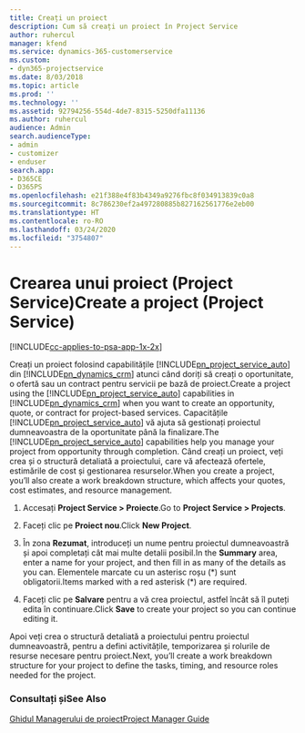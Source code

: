 ```yaml
---
title: Creați un proiect
description: Cum să creați un proiect în Project Service
author: ruhercul
manager: kfend
ms.service: dynamics-365-customerservice
ms.custom:
- dyn365-projectservice
ms.date: 8/03/2018
ms.topic: article
ms.prod: ''
ms.technology: ''
ms.assetid: 92794256-554d-4de7-8315-5250dfa11136
ms.author: ruhercul
audience: Admin
search.audienceType:
- admin
- customizer
- enduser
search.app:
- D365CE
- D365PS
ms.openlocfilehash: e21f388e4f83b4349a9276fbc8f034913839c0a8
ms.sourcegitcommit: 8c786230ef2a497280885b827162561776e2eb00
ms.translationtype: HT
ms.contentlocale: ro-RO
ms.lasthandoff: 03/24/2020
ms.locfileid: "3754807"
---
```

# <a name="create-a-project-project-service"></a><span data-ttu-id="c685c-103">Crearea unui proiect (Project Service)</span><span class="sxs-lookup"><span data-stu-id="c685c-103">Create a project (Project Service)</span></span>

[!INCLUDE[cc-applies-to-psa-app-1x-2x](../includes/cc-applies-to-psa-app-1x-2x.md)]

<span data-ttu-id="c685c-104">Creați un proiect folosind capabilitățile [!INCLUDE[pn_project_service_auto](../includes/pn-project-service-auto.md)] din [!INCLUDE[pn_dynamics_crm](../includes/pn-dynamics-crm.md)] atunci când doriți să creați o oportunitate, o ofertă sau un contract pentru servicii pe bază de proiect.</span><span class="sxs-lookup"><span data-stu-id="c685c-104">Create a project using the [!INCLUDE[pn_project_service_auto](../includes/pn-project-service-auto.md)] capabilities in [!INCLUDE[pn_dynamics_crm](../includes/pn-dynamics-crm.md)] when you want to create an opportunity, quote, or contract for project-based services.</span></span> <span data-ttu-id="c685c-105">Capacitățile [!INCLUDE[pn_project_service_auto](../includes/pn-project-service-auto.md)] vă ajuta să gestionați proiectul dumneavoastra de la oportunitate până la finalizare.</span><span class="sxs-lookup"><span data-stu-id="c685c-105">The [!INCLUDE[pn_project_service_auto](../includes/pn-project-service-auto.md)] capabilities help you manage your project from opportunity through completion.</span></span> <span data-ttu-id="c685c-106">Când creați un proiect, veți crea și o structură detaliată a proiectului, care vă afectează ofertele, estimările de cost și gestionarea resurselor.</span><span class="sxs-lookup"><span data-stu-id="c685c-106">When you create a project, you’ll also create a work breakdown structure, which affects your quotes, cost estimates, and resource management.</span></span>  
  
1.  <span data-ttu-id="c685c-107">Accesați **Project Service > Proiecte**.</span><span class="sxs-lookup"><span data-stu-id="c685c-107">Go to **Project Service > Projects**.</span></span>  
  
2.  <span data-ttu-id="c685c-108">Faceți clic pe **Proiect nou**.</span><span class="sxs-lookup"><span data-stu-id="c685c-108">Click **New Project**.</span></span>  
  
3.  <span data-ttu-id="c685c-109">În zona **Rezumat**, introduceți un nume pentru proiectul dumneavoastră și apoi completați cât mai multe detalii posibil.</span><span class="sxs-lookup"><span data-stu-id="c685c-109">In the **Summary** area, enter a name for your project, and then fill in as many of the details as you can.</span></span> <span data-ttu-id="c685c-110">Elementele marcate cu un asterisc roșu (\*) sunt obligatorii.</span><span class="sxs-lookup"><span data-stu-id="c685c-110">Items marked with a red asterisk (\*) are required.</span></span>  
  
4.  <span data-ttu-id="c685c-111">Faceți clic pe **Salvare** pentru a vă crea proiectul, astfel încât să îl puteți edita în continuare.</span><span class="sxs-lookup"><span data-stu-id="c685c-111">Click **Save** to create your project so you can continue editing it.</span></span>  
  
<span data-ttu-id="c685c-112">Apoi veți crea o structură detaliată a proiectului pentru proiectul dumneavoastră, pentru a defini activitățile, temporizarea și rolurile de resurse necesare pentru proiect.</span><span class="sxs-lookup"><span data-stu-id="c685c-112">Next, you’ll create a work breakdown structure for your project to define the tasks, timing, and resource roles needed for the project.</span></span>  
  
### <a name="see-also"></a><span data-ttu-id="c685c-113">Consultați și</span><span class="sxs-lookup"><span data-stu-id="c685c-113">See Also</span></span>  
 [<span data-ttu-id="c685c-114">Ghidul Managerului de proiect</span><span class="sxs-lookup"><span data-stu-id="c685c-114">Project Manager Guide</span></span>](../project-service/project-manager-guide.md)
